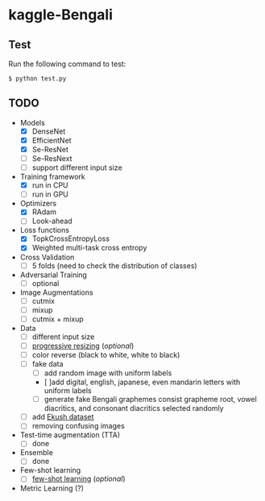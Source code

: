 # kaggle-Bengali

## Test

Run the following command to test:

```
$ python test.py
```

## TODO

* Models
    - [x] DenseNet
    - [x] EfficientNet
    - [x] Se-ResNet
    - [ ] Se-ResNext
    - [ ] support different input size
* Training framework
    - [x] run in CPU
    - [ ] run in GPU
* Optimizers
    - [x] RAdam
    - [ ] Look-ahead
* Loss functions
    - [x] TopkCrossEntropyLoss
    - [x] Weighted multi-task cross entropy
* Cross Validation
    - [ ] 5 folds (need to check the distribution of classes)
* Adversarial Training
    - [ ] optional
* Image Augmentations
    - [ ] cutmix
    - [ ] mixup
    - [ ] cutmix + mixup
* Data
    - [ ] different input size
    - [ ] [progressive resizing](https://towardsdatascience.com/boost-your-cnn-image-classifier-performance-with-progressive-resizing-in-keras-a7d96da06e20) (*optional*)
    - [ ] color reverse (black to white, white to black)
    - [ ] fake data
        - [ ] add random image with uniform labels
        - [ ]add digital, english, japanese, even mandarin letters with uniform labels
        - [ ] generate fake Bengali graphemes consist grapheme root, vowel diacritics, and consonant diacritics selected randomly
    - [ ] add [Ekush dataset](https://www.kaggle.com/shahariar/ekush)
    - [ ] removing confusing images
* Test-time augmentation (TTA)
    - [ ] done
* Ensemble
    - [ ] done
* Few-shot learning
    - [ ] [few-shot learning](https://www.kaggle.com/c/landmark-recognition-challenge/discussion/57896) (*optional*)
* Metric Learning (?)